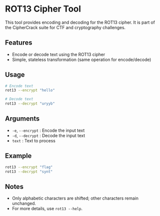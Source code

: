 # ROT13 Cipher Tool

This tool provides encoding and decoding for the ROT13 cipher. It is part of the CipherCrack suite for CTF and cryptography challenges.

## Features
- Encode or decode text using the ROT13 cipher
- Simple, stateless transformation (same operation for encode/decode)

## Usage

```zsh
# Encode text
rot13 --encrypt "hello"

# Decode text
rot13 --decrypt "uryyb"
```

## Arguments
- `-e`, `--encrypt` : Encode the input text
- `-d`, `--decrypt` : Decode the input text
- `text`            : Text to process

## Example
```zsh
rot13 --encrypt "flag"
rot13 --decrypt "synt"
```

## Notes
- Only alphabetic characters are shifted; other characters remain unchanged.
- For more details, use `rot13 --help`.


